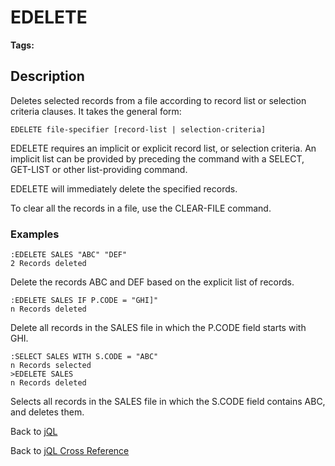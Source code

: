 # EDELETE

<PageHeader />

**Tags:**
<badge text='jql' vertical='middle'/>

## Description

Deletes selected records from a file according to record list or selection criteria clauses. It takes the general form:

```
EDELETE file-specifier [record-list | selection-criteria]
```

EDELETE requires an implicit or explicit record list, or selection criteria. An implicit list can be provided by preceding the command with a SELECT, GET-LIST or other list-providing command.

EDELETE will immediately delete the specified records.

To clear all the records in a file, use the CLEAR-FILE command.

### Examples

```
:EDELETE SALES "ABC" "DEF"
2 Records deleted
```

Delete the records ABC and DEF based on the explicit list of records.

```
:EDELETE SALES IF P.CODE = "GHI]"
n Records deleted
```

Delete all records in the SALES file in which the P.CODE field starts with GHI.

```
:SELECT SALES WITH S.CODE = "ABC"
n Records selected
>EDELETE SALES
n Records deleted
```

Selects all records in the SALES file in which the S.CODE field contains ABC, and deletes them.

Back to [jQL](./../jbase-query-language/README.md)

Back to [jQL Cross Reference](./../jql-keyword-cross-reference/README.md)

<PageFooter />
